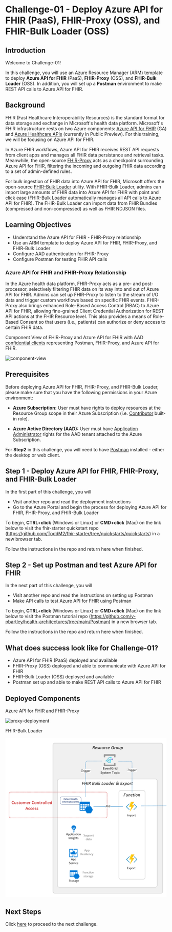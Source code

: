 # Challenge-01 - Deploy Azure API for FHIR (PaaS), FHIR-Proxy (OSS), and FHIR-Bulk Loader (OSS)

## Introduction

Welcome to Challenge-01!

In this challenge, you will use an Azure Resource Manager (ARM) template to deploy **Azure API for FHIR** (PaaS), **FHIR-Proxy** (OSS), and **FHIR-Bulk Loader** (OSS). In addition, you will set up a **Postman** environment to make REST API calls to Azure API for FHIR.

## Background
FHIR (Fast Healthcare Interoperability Resources) is the standard format for data storage and exchange in Microsoft's health data platform. Microsoft's FHIR infrastructure rests on two Azure components: [Azure API for FHIR](https://docs.microsoft.com/en-us/azure/healthcare-apis/azure-api-for-fhir/overview) (GA) and [Azure Healthcare APIs](https://azure.microsoft.com/en-us/services/healthcare-apis/) (currently in Public Preview). For this training, we will be focusing on Azure API for FHIR.

In Azure FHIR workflows, Azure API for FHIR receives REST API requests from client apps and manages all FHIR data persistance and retrieval tasks. Meanwhile, the open-source [FHIR-Proxy](https://github.com/microsoft/fhir-proxy) acts as a checkpoint surrounding Azure API for FHIR, filtering the incoming and outgoing FHIR data according to a set of admin-defined rules.

For bulk ingestion of FHIR data into Azure API for FHIR, Microsoft offers the open-source [FHIR-Bulk Loader](https://github.com/microsoft/fhir-loader) utility. With FHIR-Bulk Loader, admins can import large amounts of FHIR data into Azure API for FHIR with point and click ease (FHIR-Bulk Loader automatically manages all API calls to Azure API for FHIR). The FHIR-Bulk Loader can import data from FHIR Bundles (compressed and non-compressed) as well as FHIR NDJSON files. 

## Learning Objectives 
+ Understand the Azure API for FHIR - FHIR-Proxy relationship
+ Use an ARM template to deploy Azure API for FHIR, FHIR-Proxy, and FHIR-Bulk Loader
+ Configure AAD authentication for FHIR-Proxy
+ Configure Postman for testing FHIR API calls

### Azure API for FHIR and FHIR-Proxy Relationship
In the Azure health data platform, FHIR-Proxy acts as a pre- and post- processor, selectively filtering FHIR data on its way into and out of Azure API for FHIR. Admins can set up FHIR-Proxy to listen to the stream of I/O data and trigger custom workflows based on specific FHIR events. FHIR-Proxy also brings enhanced Role-Based Access Control (RBAC) to Azure API for FHIR, allowing fine-grained Client Credential Authorization for REST API actions at the FHIR Resource level. This also provides a means of Role-Based Consent so that users (i.e., patients) can authorize or deny access to certain FHIR data.

Component View of FHIR-Proxy and Azure API for FHIR with AAD [confidential clients](https://docs.microsoft.com/en-us/azure/healthcare-apis/azure-api-for-fhir/register-confidential-azure-ad-client-app) representing Postman, FHIR-Proxy, and Azure API for FHIR.

![component-view](./media/component-view-small.png)


## Prerequisites 

Before deploying Azure API for FHIR, FHIR-Proxy, and FHIR-Bulk Loader, please make sure that you have the following permissions in your Azure environment:

+ **Azure Subscription:** User must have rights to deploy resources at the Resource Group scope in their Azure Subscription (i.e. [Contributor](https://docs.microsoft.com/en-us/azure/role-based-access-control/built-in-roles) built-in role).

+ **Azure Active Directory (AAD):** User must have [Application Administrator](https://docs.microsoft.com/en-us/azure/active-directory/roles/permissions-reference#application-administrator) rights for the AAD tenant attached to the Azure Subscription.

For **Step2** in this challenge, you will need to have [Postman](https://www.postman.com/) installed - either the desktop or web client.


## Step 1 - Deploy Azure API for FHIR, FHIR-Proxy, and FHIR-Bulk Loader
In the first part of this challenge, you will
- Visit another repo and read the deployment instructions
- Go to the Azure Portal and begin the process for deploying Azure API for FHIR, FHIR-Proxy, and FHIR-Bulk Loader


To begin, **CTRL+click** (Windows or Linux) or **CMD+click** (Mac) on the link below to visit the fhir-starter quickstart repo (https://github.com/ToddM2/fhir-starter/tree/quickstarts/quickstarts) in a new browser tab.

Follow the instructions in the repo and return here when finished.


## Step 2 - Set up Postman and test Azure API for FHIR
In the next part of this challenge, you will
- Visit another repo and read the instructions on setting up Postman
- Make API calls to test Azure API for FHIR using Postman

To begin, **CTRL+click** (Windows or Linux) or **CMD+click** (Mac) on the link below to visit the Postman tutorial repo (https://github.com/v-pbartley/health-architectures/tree/main/Postman) in a new browser tab.

Follow the instructions in the repo and return here when finished.

## What does success look like for Challenge-01?
+ Azure API for FHIR (PaaS) deployed and available
+ FHIR-Proxy (OSS) deployed and able to communicate with Azure API for FHIR
+ FHIR-Bulk Loader (OSS) deployed and available
+ Postman set up and able to make REST API calls to Azure API for FHIR

## Deployed Components 

Azure API for FHIR and FHIR-Proxy

![proxy-deployment](./media/component-view-small.png)

FHIR-Bulk Loader

![fhir-bulk](./media/install-components-small.png)


## Next Steps

Click [here](../Challenge-02/Readme.md) to proceed to the next challenge.
